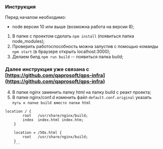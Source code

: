 ### Инструкция
Перед началом необходимо:
 - node версии 10 или выше (возможна работа на версии 8);

1. В папке с проектом сделать `npm install` (появиться папка node_modules);
2. Проверить работоспособность можна запустив с помощью команды `npm start` (в браузере открыть localhost:3000);
3. Делаем билд `npm run build` -- появиться папка build;
### Далее инструкция уже связана с [https://github.com/qaprosoft/qps-infra](https://github.com/qaprosoft/qps-infra)
4. В папке nginx заменить папку html на папку build c реакт проекта;
5. В папке nginx/conf.d изменить файл `default.conf.original` указать `путь к папке build вместо папки html`

```
location / {
        root   /usr/share/nginx/build;
        index  index.html index.htm;
    }
    
    location = /50x.html {
        root   /usr/share/nginx/build;
    }
    ```
